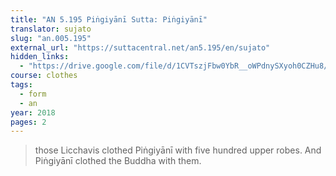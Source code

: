 ```yaml
---
title: "AN 5.195 Piṅgiyānī Sutta: Piṅgiyānī"
translator: sujato
slug: "an.005.195"
external_url: "https://suttacentral.net/an5.195/en/sujato"
hidden_links:
  - "https://drive.google.com/file/d/1CVTszjFbw0YbR__oWPdnySXyoh0CZHu8/view?usp=drivesdk"
course: clothes
tags:
  - form
  - an
year: 2018
pages: 2
---
```


> those Licchavis clothed Piṅgiyānī with five hundred upper robes. And Piṅgiyānī clothed the Buddha with them.

